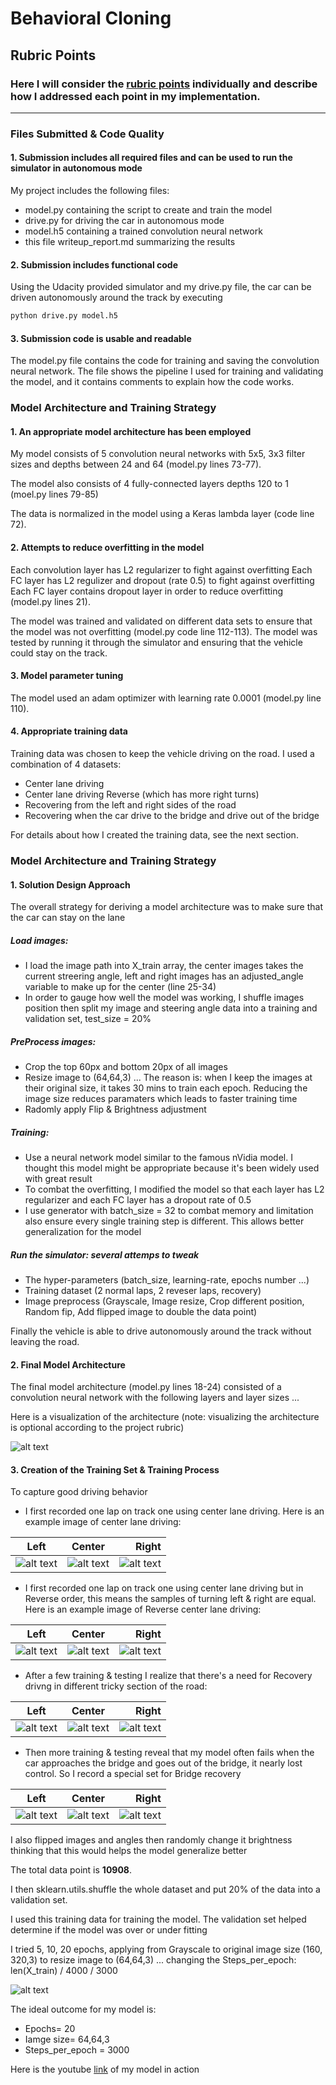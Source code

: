 # **Behavioral Cloning** 

[//]: # (Image References)

[image1]: https://github.com/Van-Vu/car-behavioral-cloning/blob/master/Images/Center/left_2018_08_02_20_32_49_865.jpg "Center Driving"
[image2]: https://github.com/Van-Vu/car-behavioral-cloning/blob/master/Images/Center/center_2018_08_02_20_32_49_865.jpg "Center Driving"
[image3]: https://github.com/Van-Vu/car-behavioral-cloning/blob/master/Images/Center/right_2018_08_02_20_32_49_865.jpg "Center Driving"
[image4]: https://github.com/Van-Vu/car-behavioral-cloning/blob/master/Images/Center_Reverse/left_2018_08_02_19_56_39_523.jpg "Center Driving"
[image5]: https://github.com/Van-Vu/car-behavioral-cloning/blob/master/Images/Center_Reverse/center_2018_08_02_19_56_39_523.jpg "Center Driving"
[image6]: https://github.com/Van-Vu/car-behavioral-cloning/blob/master/Images/Center_Reverse/right_2018_08_02_19_56_39_523.jpg "Center Driving"
[image7]: https://github.com/Van-Vu/car-behavioral-cloning/blob/master/Images/Recovery/left_2018_08_02_20_12_49_759.jpg "Recovery Driving"
[image8]: https://github.com/Van-Vu/car-behavioral-cloning/blob/master/Images/Recovery/center_2018_08_02_20_12_49_759.jpg "Recovery Driving"
[image9]: https://github.com/Van-Vu/car-behavioral-cloning/blob/master/Images/Recovery/right_2018_08_02_20_12_49_759.jpg "Recovery Driving"
[image10]: https://github.com/Van-Vu/car-behavioral-cloning/blob/master/Images/Bridge_Recovery/left_2018_08_04_13_09_54_220.jpg "Recovery Driving"
[image11]: https://github.com/Van-Vu/car-behavioral-cloning/blob/master/Images/Bridge_Recovery/center_2018_08_04_13_09_54_220.jpg "Recovery Driving"
[image12]: https://github.com/Van-Vu/car-behavioral-cloning/blob/master/Images/Bridge_Recovery/right_2018_08_04_13_09_54_220.jpg "Recovery Driving"
[image13]: https://github.com/Van-Vu/car-behavioral-cloning/blob/master/Images/model.jpg "model"
[image14]: https://github.com/Van-Vu/car-behavioral-cloning/blob/master/Images/training_attemps.jpg "model"
## Rubric Points
### Here I will consider the [rubric points](https://review.udacity.com/#!/rubrics/432/view) individually and describe how I addressed each point in my implementation.  

---
### Files Submitted & Code Quality

#### 1. Submission includes all required files and can be used to run the simulator in autonomous mode

My project includes the following files:
* model.py containing the script to create and train the model
* drive.py for driving the car in autonomous mode
* model.h5 containing a trained convolution neural network 
* this file writeup_report.md summarizing the results

#### 2. Submission includes functional code
Using the Udacity provided simulator and my drive.py file, the car can be driven autonomously around the track by executing 
```sh
python drive.py model.h5
```

#### 3. Submission code is usable and readable

The model.py file contains the code for training and saving the convolution neural network. The file shows the pipeline I used for training and validating the model, and it contains comments to explain how the code works.

### Model Architecture and Training Strategy

#### 1. An appropriate model architecture has been employed

My model consists of 5 convolution neural networks with 5x5, 3x3 filter sizes and depths between 24 and 64 (model.py lines 73-77). 

The model also consists of 4 fully-connected layers depths 120 to 1 (moel.py lines 79-85)

The data is normalized in the model using a Keras lambda layer (code line 72). 

#### 2. Attempts to reduce overfitting in the model
Each convolution layer has L2 regularizer to fight against overfitting
Each FC layer has L2 regulizer and dropout (rate 0.5) to fight against overfitting
Each FC layer contains dropout layer in order to reduce overfitting (model.py lines 21). 

The model was trained and validated on different data sets to ensure that the model was not overfitting (model.py code line 112-113). The model was tested by running it through the simulator and ensuring that the vehicle could stay on the track.

#### 3. Model parameter tuning

The model used an adam optimizer with learning rate 0.0001 (model.py line 110).

#### 4. Appropriate training data

Training data was chosen to keep the vehicle driving on the road. I used a combination of 4 datasets:
- Center lane driving
- Center lane driving Reverse (which has more right turns)
- Recovering from the left and right sides of the road
- Recovering when the car drive to the bridge and drive out of the bridge

For details about how I created the training data, see the next section. 

### Model Architecture and Training Strategy

#### 1. Solution Design Approach

The overall strategy for deriving a model architecture was to make sure that the car can stay on the lane

##### Load images:
+ I load the image path into X_train array, the center images takes the current streering angle, left and right images has an adjusted_angle variable to make up for the center (line 25-34)
+ In order to gauge how well the model was working, I shuffle images position then split my image and steering angle data into a training and validation set, test_size = 20%

##### PreProcess images:
+ Crop the top 60px and bottom 20px of all images
+ Resize image to (64,64,3) ... The reason is: when I keep the images at their original size, it takes 30 mins to train each epoch. Reducing the image size reduces paramaters which leads to faster training time
+ Radomly apply Flip & Brightness adjustment

##### Training:
+ Use a neural network model similar to the famous nVidia model. I thought this model might be appropriate because it's been widely used with great result
+ To combat the overfitting, I modified the model so that each layer has L2 regularizer and each FC layer has a dropout rate of 0.5
+ I use generator with batch_size = 32 to combat memory and limitation also ensure every single training step is different. This allows better generalization for the model

##### Run the simulator: several attemps to tweak 
+ The hyper-parameters (batch_size, learning-rate, epochs number ...)
+ Training dataset (2 normal laps, 2 reveser laps, recovery)
+ Image preprocess (Grayscale, Image resize, Crop different position, Random fip, Add flipped image to double the data point)

Finally the vehicle is able to drive autonomously around the track without leaving the road.

#### 2. Final Model Architecture

The final model architecture (model.py lines 18-24) consisted of a convolution neural network with the following layers and layer sizes ...

Here is a visualization of the architecture (note: visualizing the architecture is optional according to the project rubric)

![alt text][image13]

#### 3. Creation of the Training Set & Training Process
To capture good driving behavior
- I first recorded one lap on track one using center lane driving. Here is an example image of center lane driving:

| Left        | Center           | Right  |
| ------------- |:-------------:| -----:|
| ![alt text][image1]      | ![alt text][image2] | ![alt text][image3] |

- I first recorded one lap on track one using center lane driving but in Reverse order, this means the samples of turning left & right are equal. Here is an example image of Reverse center lane driving:

| Left        | Center           | Right  |
| ------------- |:-------------:| -----:|
| ![alt text][image4]      | ![alt text][image5] | ![alt text][image6] |

- After a few training & testing I realize that there's a need for Recovery drivng in different tricky section of the road:

| Left        | Center           | Right  |
| ------------- |:-------------:| -----:|
| ![alt text][image7]      | ![alt text][image8] | ![alt text][image9] |

- Then more training & testing reveal that my model often fails when the car approaches the bridge and goes out of the bridge, it nearly lost control. So I record a special set for Bridge recovery

| Left        | Center           | Right  |
| ------------- |:-------------:| -----:|
| ![alt text][image10]      | ![alt text][image11] | ![alt text][image12] |

I also flipped images and angles then randomly change it brightness thinking that this would helps the model generalize better

The total data point is **10908**. 

I then sklearn.utils.shuffle the whole dataset and put 20% of the data into a validation set.

I used this training data for training the model. The validation set helped determine if the model was over or under fitting

I tried 5, 10, 20 epochs, applying from Grayscale to original image size (160, 320,3) to resize image to (64,64,3) ... changing the Steps_per_epoch: len(X_train) / 4000 / 3000

![alt text][image14] 

The ideal outcome for my model is:
- Epochs= 20
- Iamge size= 64,64,3
- Steps_per_epoch = 3000

Here is the youtube [link](https://www.youtube.com/watch?v=95Nr6fPCuNc) of my model in action 
